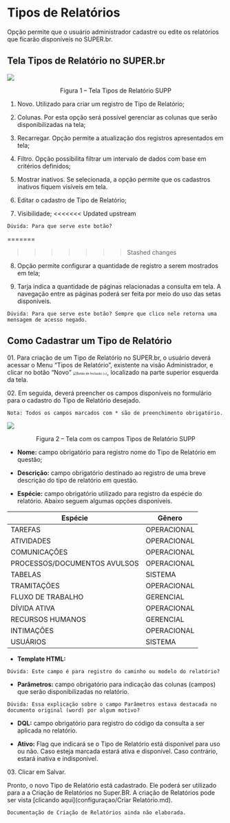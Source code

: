 # Tipos de Relatórios


Opção permite que o usuário administrador cadastre ou edite os relatórios que ficarão disponíveis no SUPER.br. 

 

## Tela Tipos de Relatório no SUPER.br 


<img src="../../_static/images/Tipos de Relatórios - Tela Principal.png"/>
 <p style="text-align: center;">Figura 1 – Tela Tipos de Relatório SUPP</p>

1) Novo. Utilizado para criar um registro de Tipo de Relatório; 

2) Colunas. Por esta opção será possível gerenciar as colunas que serão disponibilizadas na tela;

3) Recarregar. Opção permite a atualização dos registros apresentados em tela;  

4) Filtro. Opção possibilita filtrar um intervalo de dados com base em critérios definidos; 

5) Mostrar inativos. Se selecionada, a opção permite que os cadastros inativos fiquem visíveis em tela. 

6) Editar o cadastro de Tipo de Relatório; 

7) Visibilidade;
<<<<<<< Updated upstream
```
Dúvida: Para que serve este botão?
```
=======
>>>>>>> Stashed changes

8) Opção permite configurar a quantidade de registro a serem mostrados em tela;

9) Tarja indica a quantidade de páginas relacionadas a consulta em tela. A navegação entre as páginas poderá ser feita por meio do uso das setas disponíveis.


```Dúvida: Para que serve este botão? Sempre que clico nele retorna uma mensagem de acesso negado.```
 

## Como Cadastrar um Tipo de Relatório

01\. Para criação de um Tipo de Relatório no SUPER.br, o usuário deverá acessar o Menu “Tipos de Relatório”, existente na visão Administrador, e clicar no botão “Novo” <img src="../../_static/images/Botão de Inclusão (+).png" alt="Botão de Inclusão (+)" style="zoom: 50%;" />, localizado na parte superior esquerda da tela. 
 
02\. Em seguida, deverá preencher os campos disponíveis no formulário para o cadastro do Tipo de Relatório desejado.  

 
```{note}
Nota: Todos os campos marcados com * são de preenchimento obrigatório. 
```

<img src="../../_static/images/Tipos de Relatórios - Tela com a Lista de Campos.png"/>
<p style="text-align: center;">Figura 2 – Tela com os campos Tipos de Relatório SUPP</p> 

* **Nome:** campo obrigatório para registro nome do Tipo de Relatório em questão; 


* **Descrição:** campo obrigatório destinado ao registro de uma breve descrição do tipo de relatório em questão. 
 

* **Espécie:** campo obrigatório utilizado para registro da espécie do relatório. Abaixo seguem algumas opções disponíveis. 

 

|Espécie                      |Gênero      |
|-----------------------------|------------|
|TAREFAS                      |OPERACIONAL |
|ATIVIDADES                   |OPERACIONAL |
|COMUNICAÇÕES                 |OPERACIONAL |
|PROCESSOS/DOCUMENTOS AVULSOS |OPERACIONAL |
|TABELAS                      |SISTEMA     |
|TRAMITAÇÕES                  |OPERACIONAL |
|FLUXO DE TRABALHO            |GERENCIAL   |
|DÍVIDA ATIVA                 |OPERACIONAL |
|RECURSOS HUMANOS             |GERENCIAL   |
|INTIMAÇÕES                   |OPERACIONAL |
|USUÁRIOS                     |SISTEMA     |
 

* **Template HTML:**

```
Dúvida: Este campo é para registro do caminho ou modelo do relatório? 
```

* **Parâmetros:** campo obrigatório para indicação das colunas (campos) que serão disponibilizadas no relatório.    

```
Dúvida: Essa explicação sobre o campo Parâmetros estava destacada no documento original (word) por algum motivo?
```

* **DQL:** campo obrigatório para registro do código da consulta a ser aplicada no relatório. 


* **Ativo:** Flag que indicará se o Tipo de Relatório está disponível para uso ou não. Caso esteja marcada estará ativa e disponível. Caso contrário, estará inativa e indisponível. 

03\. Clicar em Salvar. 

Pronto, o novo Tipo de Relatório está cadastrado.
Ele poderá ser utilizado para a a Criação de Relatórios no Super.BR. A criação de Relatórios pode ser vista [clicando aqui](configuraçao/Criar Relatório.md).

```{warning}
Documentação de Criação de Relatórios ainda não elaborada.
```